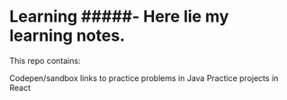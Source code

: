 # Learning #####- Here lie my learning notes. 


This repo contains:

Codepen/sandbox links to practice problems in Java
Practice projects in React
